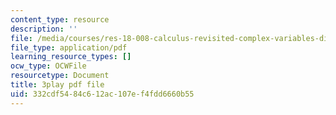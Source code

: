 ```yaml
---
content_type: resource
description: ''
file: /media/courses/res-18-008-calculus-revisited-complex-variables-differential-equations-and-linear-algebra-fall-2011/332cdf5484c612ac107ef4fdd6660b55_UGiED1HPB08.pdf
file_type: application/pdf
learning_resource_types: []
ocw_type: OCWFile
resourcetype: Document
title: 3play pdf file
uid: 332cdf54-84c6-12ac-107e-f4fdd6660b55
---
```

